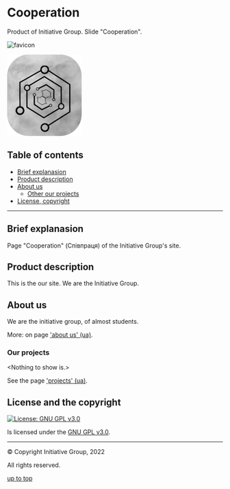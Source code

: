 # Cooperation

<a id="top"></a>

Product of Initiative Group.
Slide "Cooperation".

![favicon](./favicon.ico)

![logo](./logo.png)

## Table of contents

-   [Brief explanasion](#br-expl)
-   [Product description](#prod-descr)
-   [About us](#about-us)
    -   [Other our projects](#other-our)
-   [License, copyright](#lic-and-cop)

---

## Brief explanasion

<a id="br-expl"></a>

Page "Cooperation" (Співпраця) of the Initiative Group's site.

## Product description

<a id="prod-descr"></a>

This is the our site. We are the Initiative Group.

## About us

<a id="about-us"></a>

We are the initiative group, of almost students.

More: on page ['about us' (ua)](https://www.initiative-group.out-site.com/about-us).

### Our projects

<a id="other-our"></a>

&lt;Nothing to show is.&gt;

See the page ['projects' (ua)](https://www.initiative-group.out-site.com/projects).

## License and the copyright

<a id="lic-and-cop"></a>

[![License: GNU GPL v3.0](https://img.shields.io/badge/GNU%20GPL-v3.0-red)](http://choosealicense.com/licenses/gpl-3.0/)

Is licensed under the [GNU GPL v3.0](http://choosealicense.com/licenses/gpl-3.0/).

---

&copy; Copyright Initiative Group, 2022

All rights reserved.

[up to top](#top)
